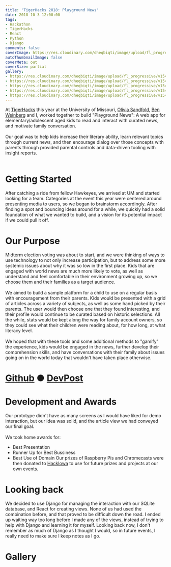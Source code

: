 ```yaml
---
title: 'TigerHacks 2018: Playground News'
date: 2018-10-3 12:00:00
tags:
- Hackathon
- TigerHacks
- React
- Python
- Django
comments: false
coverImage: https://res.cloudinary.com/dheqbiqti/image/upload/fl_progressive/v1545860719/PlaygroundNews/playground_cover.jpg
autoThumbnailImage: false
coverMeta: out
coverSize: partial
gallery:
- https://res.cloudinary.com/dheqbiqti/image/upload/fl_progressive/v1545938522/PlaygroundNews/hackin.jpg "Hackin"
- https://res.cloudinary.com/dheqbiqti/image/upload/fl_progressive/v1545938592/PlaygroundNews/group.jpg "Team Playground News"
- https://res.cloudinary.com/dheqbiqti/image/upload/fl_progressive/v1545938526/PlaygroundNews/judge.jpg "Presenting to judges"
- https://res.cloudinary.com/dheqbiqti/image/upload/fl_progressive/v1545938552/PlaygroundNews/prizes.jpg "Our haul. Later given away to other students as prizes for our own hackathon events"
- https://res.cloudinary.com/dheqbiqti/image/upload/fl_progressive/v1545938569/PlaygroundNews/out.jpg "I was so tired from staying up that I don't remember driving home"
---
```

At [TigerHacks](http://tiger-hacks.com/) this year at the University of Missouri, [Olivia Sandfold](https://github.com/osandvold302), [Ben Weinberg](https://github.com/benjamin-weinberg) and I, worked together to build "Playground News": A web app for elementary/adolescent aged kids to read and interact with curated news, and motivate family conversation. <br/><br/>
Our goal was to help kids increase their literary ability, learn relevant topics through current news, and then encourage dialog over those concepts with parents through provided parental controls and data-driven tooling with insight reports.
</br></br>
<!-- more -->

# Getting Started
After catching a ride from fellow Hawkeyes, we arrived at UM and started looking for a team. Categories at the event this year were centered around presenting media to users, so we began to brainstorm accordingly. After finding a spot and bouncing ideas around for a while, we quickly had a solid foundation of what we wanted to build, and a vision for its potential impact if we could pull it off.

# Our Purpose

Midterm election voting was about to start, and we were thinking of ways to use technology to not only increase participation, but to address some more systemic issues about why it was so low in the first place. Kids that are engaged with world news are much more likely to vote, as well as understand and feel comfortable in their environment growing up, so we choose them and their families as a target audience.
</br></br>
We aimed to build a sample platform for a child to use on a regular basis with encouragement from their parents. Kids would be presented with a grid of articles across a variety of subjects, as well as some hand picked by their parents. The user would then choose one that they found interesting, and their profile would continue to be curated based on historic selections. All the while, stats would be kept along the way for family account owners, so they could see what their children were reading about, for how long, at what literacy level.
</br></br>
We hoped that with these tools and some additional methods to "gamify" the experience, kids would be engaged in the news, further develop their comprehension skills, and have conversations with their family about issues going on in the world today that wouldn't have taken place otherwise.

# [Github](https://github.com/bmitchinson/KidNews-Tiger18) ●  [DevPost](https://devpost.com/software/playground-news)

# Development and Awards
Our prototype didn't have as many screens as I would have liked for demo interaction, but our idea was solid, and the article view we had conveyed our final goal.
</br></br>
We took home awards for:
* Best Presentation
* Runner Up for Best Bussiness
* Best Use of Domain
Our prizes of Raspberry Pis and Chromecasts were then donated to [HackIowa](https://hackiowa.com/) to use for future prizes and projects at our own events.

# Looking back
We decided to use Django for managing the interaction with our SQLite database, and React for creating views. None of us had used the combination before, and that proved to be difficult down the road. I ended up waiting way too long before I made any of the views, instead of trying to help with Django and learning it for myself. Looking back now, I don't remember as much of Django as I thought I would, so in future events, I really need to make sure I keep notes as I go.

# Gallery

<!-- Gallery -->
